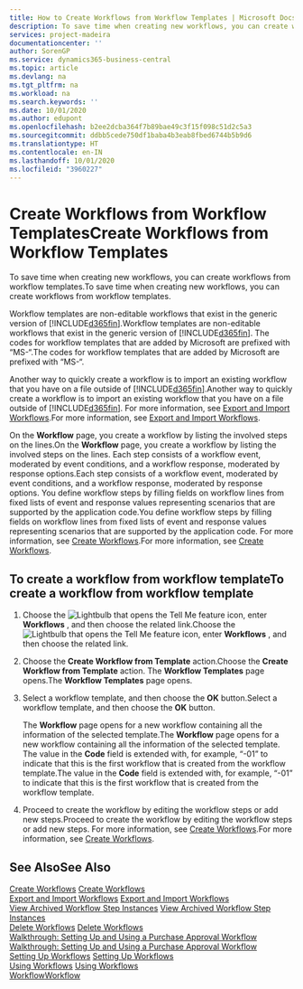 ```yaml
---
title: How to Create Workflows from Workflow Templates | Microsoft Docs
description: To save time when creating new workflows, you can create workflows from workflow templates.
services: project-madeira
documentationcenter: ''
author: SorenGP
ms.service: dynamics365-business-central
ms.topic: article
ms.devlang: na
ms.tgt_pltfrm: na
ms.workload: na
ms.search.keywords: ''
ms.date: 10/01/2020
ms.author: edupont
ms.openlocfilehash: b2ee2dcba364f7b89bae49c3f15f098c51d2c5a3
ms.sourcegitcommit: ddbb5cede750df1baba4b3eab8fbed6744b5b9d6
ms.translationtype: HT
ms.contentlocale: en-IN
ms.lasthandoff: 10/01/2020
ms.locfileid: "3960227"
---
```

# <a name="create-workflows-from-workflow-templates"></a><span data-ttu-id="442cb-103">Create Workflows from Workflow Templates</span><span class="sxs-lookup"><span data-stu-id="442cb-103">Create Workflows from Workflow Templates</span></span>
<span data-ttu-id="442cb-104">To save time when creating new workflows, you can create workflows from workflow templates.</span><span class="sxs-lookup"><span data-stu-id="442cb-104">To save time when creating new workflows, you can create workflows from workflow templates.</span></span>  

 <span data-ttu-id="442cb-105">Workflow templates are non-editable workflows that exist in the generic version of [!INCLUDE[d365fin](includes/d365fin_md.md)].</span><span class="sxs-lookup"><span data-stu-id="442cb-105">Workflow templates are non-editable workflows that exist in the generic version of [!INCLUDE[d365fin](includes/d365fin_md.md)].</span></span> <span data-ttu-id="442cb-106">The codes for workflow templates that are added by Microsoft are prefixed with “MS-“.</span><span class="sxs-lookup"><span data-stu-id="442cb-106">The codes for workflow templates that are added by Microsoft are prefixed with “MS-“.</span></span>  

 <span data-ttu-id="442cb-107">Another way to quickly create a workflow is to import an existing workflow that you have on a file outside of [!INCLUDE[d365fin](includes/d365fin_md.md)].</span><span class="sxs-lookup"><span data-stu-id="442cb-107">Another way to quickly create a workflow is to import an existing workflow that you have on a file outside of [!INCLUDE[d365fin](includes/d365fin_md.md)].</span></span> <span data-ttu-id="442cb-108">For more information, see [Export and Import Workflows](across-how-to-export-and-import-workflows.md).</span><span class="sxs-lookup"><span data-stu-id="442cb-108">For more information, see [Export and Import Workflows](across-how-to-export-and-import-workflows.md).</span></span>  

<span data-ttu-id="442cb-109">On the **Workflow** page, you create a workflow by listing the involved steps on the lines.</span><span class="sxs-lookup"><span data-stu-id="442cb-109">On the **Workflow** page, you create a workflow by listing the involved steps on the lines.</span></span> <span data-ttu-id="442cb-110">Each step consists of a workflow event, moderated by event conditions, and a workflow response, moderated by response options.</span><span class="sxs-lookup"><span data-stu-id="442cb-110">Each step consists of a workflow event, moderated by event conditions, and a workflow response, moderated by response options.</span></span> <span data-ttu-id="442cb-111">You define workflow steps by filling fields on workflow lines from fixed lists of event and response values representing scenarios that are supported by the application code.</span><span class="sxs-lookup"><span data-stu-id="442cb-111">You define workflow steps by filling fields on workflow lines from fixed lists of event and response values representing scenarios that are supported by the application code.</span></span> <span data-ttu-id="442cb-112">For more information, see [Create Workflows](across-how-to-create-workflows.md).</span><span class="sxs-lookup"><span data-stu-id="442cb-112">For more information, see [Create Workflows](across-how-to-create-workflows.md).</span></span>  

## <a name="to-create-a-workflow-from-workflow-template"></a><span data-ttu-id="442cb-113">To create a workflow from workflow template</span><span class="sxs-lookup"><span data-stu-id="442cb-113">To create a workflow from workflow template</span></span>  
1.  <span data-ttu-id="442cb-114">Choose the ![Lightbulb that opens the Tell Me feature](media/ui-search/search_small.png "Tell me what you want to do") icon, enter **Workflows** , and then choose the related link.</span><span class="sxs-lookup"><span data-stu-id="442cb-114">Choose the ![Lightbulb that opens the Tell Me feature](media/ui-search/search_small.png "Tell me what you want to do") icon, enter **Workflows** , and then choose the related link.</span></span>  
2.  <span data-ttu-id="442cb-115">Choose the **Create Workflow from Template** action.</span><span class="sxs-lookup"><span data-stu-id="442cb-115">Choose the **Create Workflow from Template** action.</span></span> <span data-ttu-id="442cb-116">The **Workflow Templates** page opens.</span><span class="sxs-lookup"><span data-stu-id="442cb-116">The **Workflow Templates** page opens.</span></span>  
3.  <span data-ttu-id="442cb-117">Select a workflow template, and then choose the **OK** button.</span><span class="sxs-lookup"><span data-stu-id="442cb-117">Select a workflow template, and then choose the **OK** button.</span></span>  

     <span data-ttu-id="442cb-118">The **Workflow** page opens for a new workflow containing all the information of the selected template.</span><span class="sxs-lookup"><span data-stu-id="442cb-118">The **Workflow** page opens for a new workflow containing all the information of the selected template.</span></span> <span data-ttu-id="442cb-119">The value in the **Code** field is extended with, for example, “-01” to indicate that this is the first workflow that is created from the workflow template.</span><span class="sxs-lookup"><span data-stu-id="442cb-119">The value in the **Code** field is extended with, for example, “-01” to indicate that this is the first workflow that is created from the workflow template.</span></span>  
4.  <span data-ttu-id="442cb-120">Proceed to create the workflow by editing the workflow steps or add new steps.</span><span class="sxs-lookup"><span data-stu-id="442cb-120">Proceed to create the workflow by editing the workflow steps or add new steps.</span></span> <span data-ttu-id="442cb-121">For more information, see [Create Workflows](across-how-to-create-workflows.md).</span><span class="sxs-lookup"><span data-stu-id="442cb-121">For more information, see [Create Workflows](across-how-to-create-workflows.md).</span></span>  

## <a name="see-also"></a><span data-ttu-id="442cb-122">See Also</span><span class="sxs-lookup"><span data-stu-id="442cb-122">See Also</span></span>  
 <span data-ttu-id="442cb-123">[Create Workflows](across-how-to-create-workflows.md) </span><span class="sxs-lookup"><span data-stu-id="442cb-123">[Create Workflows](across-how-to-create-workflows.md) </span></span>  
 <span data-ttu-id="442cb-124">[Export and Import Workflows](across-how-to-export-and-import-workflows.md) </span><span class="sxs-lookup"><span data-stu-id="442cb-124">[Export and Import Workflows](across-how-to-export-and-import-workflows.md) </span></span>  
 <span data-ttu-id="442cb-125">[View Archived Workflow Step Instances](across-how-to-view-archived-workflow-step-instances.md) </span><span class="sxs-lookup"><span data-stu-id="442cb-125">[View Archived Workflow Step Instances](across-how-to-view-archived-workflow-step-instances.md) </span></span>  
 <span data-ttu-id="442cb-126">[Delete Workflows](across-how-to-delete-workflows.md) </span><span class="sxs-lookup"><span data-stu-id="442cb-126">[Delete Workflows](across-how-to-delete-workflows.md) </span></span>  
 <span data-ttu-id="442cb-127">[Walkthrough: Setting Up and Using a Purchase Approval Workflow](walkthrough-setting-up-and-using-a-purchase-approval-workflow.md) </span><span class="sxs-lookup"><span data-stu-id="442cb-127">[Walkthrough: Setting Up and Using a Purchase Approval Workflow](walkthrough-setting-up-and-using-a-purchase-approval-workflow.md) </span></span>  
 <span data-ttu-id="442cb-128">[Setting Up Workflows](across-set-up-workflows.md) </span><span class="sxs-lookup"><span data-stu-id="442cb-128">[Setting Up Workflows](across-set-up-workflows.md) </span></span>  
 <span data-ttu-id="442cb-129">[Using Workflows](across-use-workflows.md) </span><span class="sxs-lookup"><span data-stu-id="442cb-129">[Using Workflows](across-use-workflows.md) </span></span>  
 [<span data-ttu-id="442cb-130">Workflow</span><span class="sxs-lookup"><span data-stu-id="442cb-130">Workflow</span></span>](across-workflow.md)   
